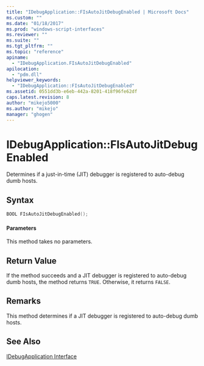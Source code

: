 ```yaml
---
title: "IDebugApplication::FIsAutoJitDebugEnabled | Microsoft Docs"
ms.custom: ""
ms.date: "01/18/2017"
ms.prod: "windows-script-interfaces"
ms.reviewer: ""
ms.suite: ""
ms.tgt_pltfrm: ""
ms.topic: "reference"
apiname: 
  - "IDebugApplication.FIsAutoJitDebugEnabled"
apilocation: 
  - "pdm.dll"
helpviewer_keywords: 
  - "IDebugApplication::FIsAutoJitDebugEnabled"
ms.assetid: 0551dd3b-e6eb-442a-8201-418f96fe62df
caps.latest.revision: 8
author: "mikejo5000"
ms.author: "mikejo"
manager: "ghogen"
---
```

# IDebugApplication::FIsAutoJitDebugEnabled
Determines if a just-in-time (JIT) debugger is registered to auto-debug dumb hosts.  
  
## Syntax  
  
```cpp
BOOL FIsAutoJitDebugEnabled();  
```  
  
#### Parameters  
 This method takes no parameters.  
  
## Return Value  
 If the method succeeds and a JIT debugger is registered to auto-debug dumb hosts, the method returns `TRUE`. Otherwise, it returns `FALSE`.  
  
## Remarks  
 This method determines if a JIT debugger is registered to auto-debug dumb hosts.  
  
## See Also  
 [IDebugApplication Interface](../../winscript/reference/idebugapplication-interface.md)